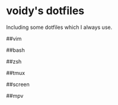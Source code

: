 # voidy's dotfiles

Including some dotfiles which I always use.

##vim

##bash

##zsh

##tmux

##screen

##mpv
